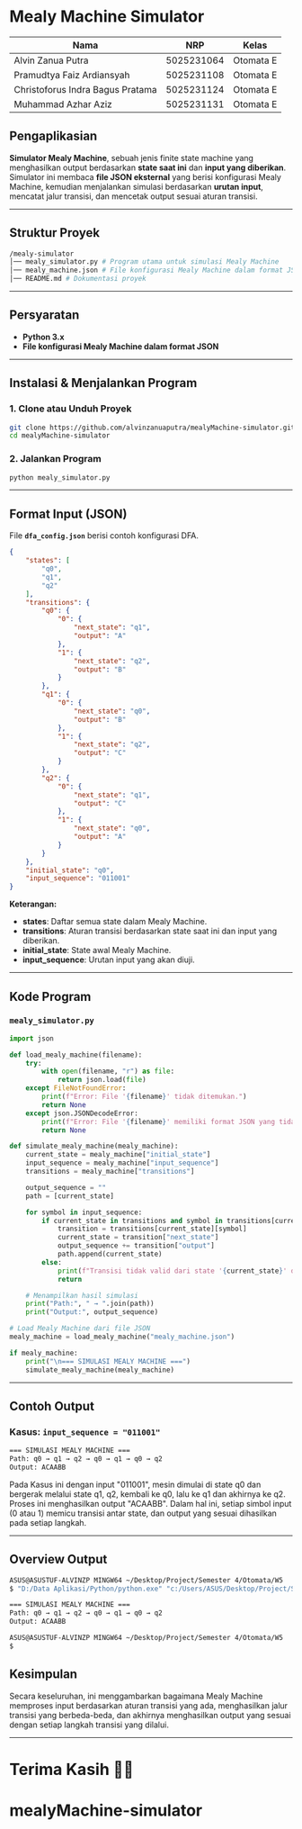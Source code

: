 # **Mealy Machine Simulator**

| Nama                             | NRP        | Kelas     |
| -------------------------------- | ---------- | --------- |
| Alvin Zanua Putra                | 5025231064 | Otomata E |
| Pramudtya Faiz Ardiansyah        | 5025231108 | Otomata E |
| Christoforus Indra Bagus Pratama | 5025231124 | Otomata E |
| Muhammad Azhar Aziz              | 5025231131 | Otomata E |

## **Pengaplikasian**
**Simulator Mealy Machine**, sebuah jenis finite state machine yang menghasilkan output berdasarkan **state saat ini** dan **input yang diberikan**.  
Simulator ini membaca **file JSON eksternal** yang berisi konfigurasi Mealy Machine, kemudian menjalankan simulasi berdasarkan **urutan input**, mencatat jalur transisi, dan mencetak output sesuai aturan transisi.

---

## **Struktur Proyek**
```bash
/mealy-simulator
│── mealy_simulator.py # Program utama untuk simulasi Mealy Machine 
│── mealy_machine.json # File konfigurasi Mealy Machine dalam format JSON 
│── README.md # Dokumentasi proyek
```
---

## Persyaratan
- **Python 3.x**
- **File konfigurasi Mealy Machine dalam format JSON** 

---

## Instalasi & Menjalankan Program
### 1. Clone atau Unduh Proyek
```bash
git clone https://github.com/alvinzanuaputra/mealyMachine-simulator.git
cd mealyMachine-simulator
```

### 2. Jalankan Program
```bash
python mealy_simulator.py
```

---

## Format Input (JSON)
File **`dfa_config.json`** berisi contoh konfigurasi DFA.
```json
{
    "states": [
        "q0",
        "q1",
        "q2"
    ],
    "transitions": {
        "q0": {
            "0": {
                "next_state": "q1",
                "output": "A"
            },
            "1": {
                "next_state": "q2",
                "output": "B"
            }
        },
        "q1": {
            "0": {
                "next_state": "q0",
                "output": "B"
            },
            "1": {
                "next_state": "q2",
                "output": "C"
            }
        },
        "q2": {
            "0": {
                "next_state": "q1",
                "output": "C"
            },
            "1": {
                "next_state": "q0",
                "output": "A"
            }
        }
    },
    "initial_state": "q0",
    "input_sequence": "011001"
}
```
**Keterangan:**
- **states**: Daftar semua state dalam Mealy Machine.
- **transitions**: Aturan transisi berdasarkan state saat ini dan input yang diberikan.
- **initial_state**: State awal Mealy Machine.
- **input_sequence**: Urutan input yang akan diuji.


---

## Kode Program
### `mealy_simulator.py`
```python
import json

def load_mealy_machine(filename):
    try:
        with open(filename, "r") as file:
            return json.load(file)
    except FileNotFoundError:
        print(f"Error: File '{filename}' tidak ditemukan.")
        return None
    except json.JSONDecodeError:
        print(f"Error: File '{filename}' memiliki format JSON yang tidak valid.")
        return None

def simulate_mealy_machine(mealy_machine):
    current_state = mealy_machine["initial_state"]
    input_sequence = mealy_machine["input_sequence"]
    transitions = mealy_machine["transitions"]

    output_sequence = ""
    path = [current_state]

    for symbol in input_sequence:
        if current_state in transitions and symbol in transitions[current_state]:
            transition = transitions[current_state][symbol]
            current_state = transition["next_state"]
            output_sequence += transition["output"]
            path.append(current_state)
        else:
            print(f"Transisi tidak valid dari state '{current_state}' dengan input '{symbol}'")
            return

    # Menampilkan hasil simulasi
    print("Path:", " → ".join(path))
    print("Output:", output_sequence)

# Load Mealy Machine dari file JSON
mealy_machine = load_mealy_machine("mealy_machine.json")

if mealy_machine:
    print("\n=== SIMULASI MEALY MACHINE ===")
    simulate_mealy_machine(mealy_machine)
```

---

## Contoh Output

### **Kasus: `input_sequence = "011001"`**

```bash
=== SIMULASI MEALY MACHINE ===
Path: q0 → q1 → q2 → q0 → q1 → q0 → q2
Output: ACAABB
```

Pada Kasus ini dengan input "011001", mesin dimulai di state q0 dan bergerak melalui state q1, q2, kembali ke q0, lalu ke q1 dan akhirnya ke q2. Proses ini menghasilkan output "ACAABB". Dalam hal ini, setiap simbol input (0 atau 1) memicu transisi antar state, dan output yang sesuai dihasilkan pada setiap langkah.

---

## Overview Output

```bash
ASUS@ASUSTUF-ALVINZP MINGW64 ~/Desktop/Project/Semester 4/Otomata/W5
$ "D:/Data Aplikasi/Python/python.exe" "c:/Users/ASUS/Desktop/Project/Semester 4/Otomata/W5/mealy_simulator.py"

=== SIMULASI MEALY MACHINE ===
Path: q0 → q1 → q2 → q0 → q1 → q0 → q2
Output: ACAABB

ASUS@ASUSTUF-ALVINZP MINGW64 ~/Desktop/Project/Semester 4/Otomata/W5
$
```


## Kesimpulan 

Secara keseluruhan, ini menggambarkan bagaimana Mealy Machine memproses input berdasarkan aturan transisi yang ada, menghasilkan jalur transisi yang berbeda-beda, dan akhirnya menghasilkan output yang sesuai dengan setiap langkah transisi yang dilalui.

---
# Terima Kasih 🤝🤝
# mealyMachine-simulator
